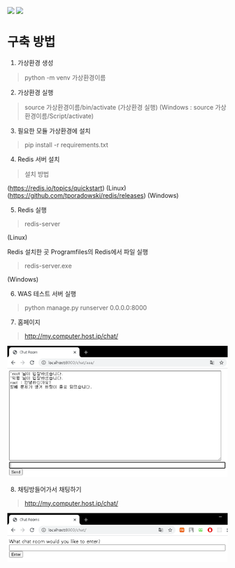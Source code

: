 <code><img src="https://img.shields.io/badge/django%20-%23092E20.svg?&style=for-the-badge&logo=django&logoColor=white"/></code>
<code><img src="https://img.shields.io/badge/redis%20-%23CC342D.svg?&style=for-the-badge&logo=redis&logoColor=white"/></code>

# 구축 방법

1. 가상환경 생성
> python -m venv 가상환경이름

2. 가상환경 실행
> source 가상환경이름/bin/activate (가상환경 실행)
(Windows : source 가상환경이름/Script/activate)

3. 필요한 모듈 가상환경에 설치 
> pip install -r requirements.txt

4. Redis 서버 설치
> 설치 방법

(https://redis.io/topics/quickstart)
(Linux)
(https://github.com/tporadowski/redis/releases)
(Windows)

5. Redis 실행
> redis-server

(Linux)

Redis 설치한 곳 Programfiles의 Redis에서 파일 실행

> redis-server.exe

(Windows)

6. WAS 테스트 서버 실행
> python manage.py runserver 0.0.0.0:8000

7. 홈페이지
> http://my.computer.host.ip/chat/

<img alt="outside" src="https://github.com/cwadven/django_chatting_websocket/blob/master/assets/chat_home.PNG" />

8. 채팅방들어가서 채팅하기
> http://my.computer.host.ip/chat/

<img alt="inside" src="https://github.com/cwadven/django_chatting_websocket/blob/master/assets/chat_room.PNG" />